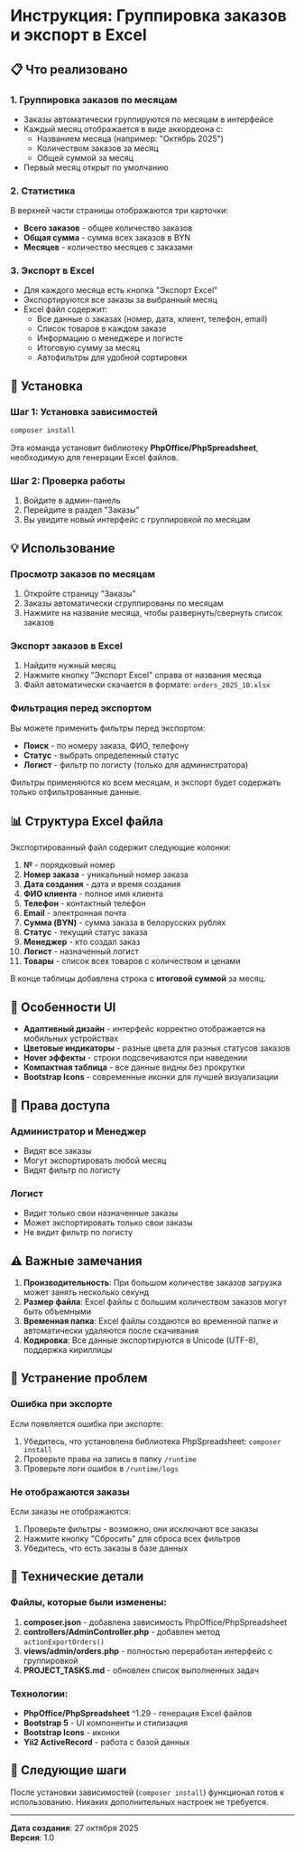 # Инструкция: Группировка заказов и экспорт в Excel

## 📋 Что реализовано

### 1. Группировка заказов по месяцам
- Заказы автоматически группируются по месяцам в интерфейсе
- Каждый месяц отображается в виде аккордеона с:
  - Названием месяца (например: "Октябрь 2025")
  - Количеством заказов за месяц
  - Общей суммой за месяц
- Первый месяц открыт по умолчанию

### 2. Статистика
В верхней части страницы отображаются три карточки:
- **Всего заказов** - общее количество заказов
- **Общая сумма** - сумма всех заказов в BYN
- **Месяцев** - количество месяцев с заказами

### 3. Экспорт в Excel
- Для каждого месяца есть кнопка "Экспорт Excel"
- Экспортируются все заказы за выбранный месяц
- Excel файл содержит:
  - Все данные о заказах (номер, дата, клиент, телефон, email)
  - Список товаров в каждом заказе
  - Информацию о менеджере и логисте
  - Итоговую сумму за месяц
  - Автофильтры для удобной сортировки

## 🚀 Установка

### Шаг 1: Установка зависимостей
```bash
composer install
```

Эта команда установит библиотеку **PhpOffice/PhpSpreadsheet**, необходимую для генерации Excel файлов.

### Шаг 2: Проверка работы
1. Войдите в админ-панель
2. Перейдите в раздел "Заказы"
3. Вы увидите новый интерфейс с группировкой по месяцам

## 💡 Использование

### Просмотр заказов по месяцам
1. Откройте страницу "Заказы"
2. Заказы автоматически сгруппированы по месяцам
3. Нажмите на название месяца, чтобы развернуть/свернуть список заказов

### Экспорт заказов в Excel
1. Найдите нужный месяц
2. Нажмите кнопку "Экспорт Excel" справа от названия месяца
3. Файл автоматически скачается в формате: `orders_2025_10.xlsx`

### Фильтрация перед экспортом
Вы можете применить фильтры перед экспортом:
- **Поиск** - по номеру заказа, ФИО, телефону
- **Статус** - выбрать определенный статус
- **Логист** - фильтр по логисту (только для администратора)

Фильтры применяются ко всем месяцам, и экспорт будет содержать только отфильтрованные данные.

## 📊 Структура Excel файла

Экспортированный файл содержит следующие колонки:
1. **№** - порядковый номер
2. **Номер заказа** - уникальный номер заказа
3. **Дата создания** - дата и время создания
4. **ФИО клиента** - полное имя клиента
5. **Телефон** - контактный телефон
6. **Email** - электронная почта
7. **Сумма (BYN)** - сумма заказа в белорусских рублях
8. **Статус** - текущий статус заказа
9. **Менеджер** - кто создал заказ
10. **Логист** - назначенный логист
11. **Товары** - список всех товаров с количеством и ценами

В конце таблицы добавлена строка с **итоговой суммой** за месяц.

## 🎨 Особенности UI

- **Адаптивный дизайн** - интерфейс корректно отображается на мобильных устройствах
- **Цветовые индикаторы** - разные цвета для разных статусов заказов
- **Hover эффекты** - строки подсвечиваются при наведении
- **Компактная таблица** - все данные видны без прокрутки
- **Bootstrap Icons** - современные иконки для лучшей визуализации

## 🔐 Права доступа

### Администратор и Менеджер
- Видят все заказы
- Могут экспортировать любой месяц
- Видят фильтр по логисту

### Логист
- Видит только свои назначенные заказы
- Может экспортировать только свои заказы
- Не видит фильтр по логисту

## ⚠️ Важные замечания

1. **Производительность**: При большом количестве заказов загрузка может занять несколько секунд
2. **Размер файла**: Excel файлы с большим количеством заказов могут быть объемными
3. **Временная папка**: Excel файлы создаются во временной папке и автоматически удаляются после скачивания
4. **Кодировка**: Все данные экспортируются в Unicode (UTF-8), поддержка кириллицы

## 🐛 Устранение проблем

### Ошибка при экспорте
Если появляется ошибка при экспорте:
1. Убедитесь, что установлена библиотека PhpSpreadsheet: `composer install`
2. Проверьте права на запись в папку `/runtime`
3. Проверьте логи ошибок в `/runtime/logs`

### Не отображаются заказы
Если заказы не отображаются:
1. Проверьте фильтры - возможно, они исключают все заказы
2. Нажмите кнопку "Сбросить" для сброса всех фильтров
3. Убедитесь, что есть заказы в базе данных

## 📝 Технические детали

### Файлы, которые были изменены:
1. **composer.json** - добавлена зависимость PhpOffice/PhpSpreadsheet
2. **controllers/AdminController.php** - добавлен метод `actionExportOrders()`
3. **views/admin/orders.php** - полностью переработан интерфейс с группировкой
4. **PROJECT_TASKS.md** - обновлен список выполненных задач

### Технологии:
- **PhpOffice/PhpSpreadsheet** ^1.29 - генерация Excel файлов
- **Bootstrap 5** - UI компоненты и стилизация
- **Bootstrap Icons** - иконки
- **Yii2 ActiveRecord** - работа с базой данных

## 🎯 Следующие шаги

После установки зависимостей (`composer install`) функционал готов к использованию.
Никаких дополнительных настроек не требуется.

---

**Дата создания**: 27 октября 2025  
**Версия**: 1.0
